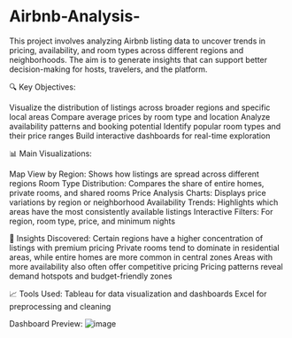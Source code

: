 # Airbnb-Analysis-
This project involves analyzing Airbnb listing data to uncover trends in pricing, availability, and room types across different regions and neighborhoods. The aim is to generate insights that can support better decision-making for hosts, travelers, and the platform.

🔍 Key Objectives:

Visualize the distribution of listings across broader regions and specific local areas
Compare average prices by room type and location
Analyze availability patterns and booking potential
Identify popular room types and their price ranges
Build interactive dashboards for real-time exploration

📊 Main Visualizations:

Map View by Region: Shows how listings are spread across different regions
Room Type Distribution: Compares the share of entire homes, private rooms, and shared rooms
Price Analysis Charts: Displays price variations by region or neighborhood
Availability Trends: Highlights which areas have the most consistently available listings
Interactive Filters: For region, room type, price, and minimum nights

🧠 Insights Discovered:
Certain regions have a higher concentration of listings with premium pricing
Private rooms tend to dominate in residential areas, while entire homes are more common in central zones
Areas with more availability also often offer competitive pricing
Pricing patterns reveal demand hotspots and budget-friendly zones

📈 Tools Used:
Tableau for data visualization and dashboards
Excel for preprocessing and cleaning


Dashboard Preview:
![image](https://github.com/user-attachments/assets/0d61a6fa-1136-4a9b-8556-22eaa2e0f6e0)
